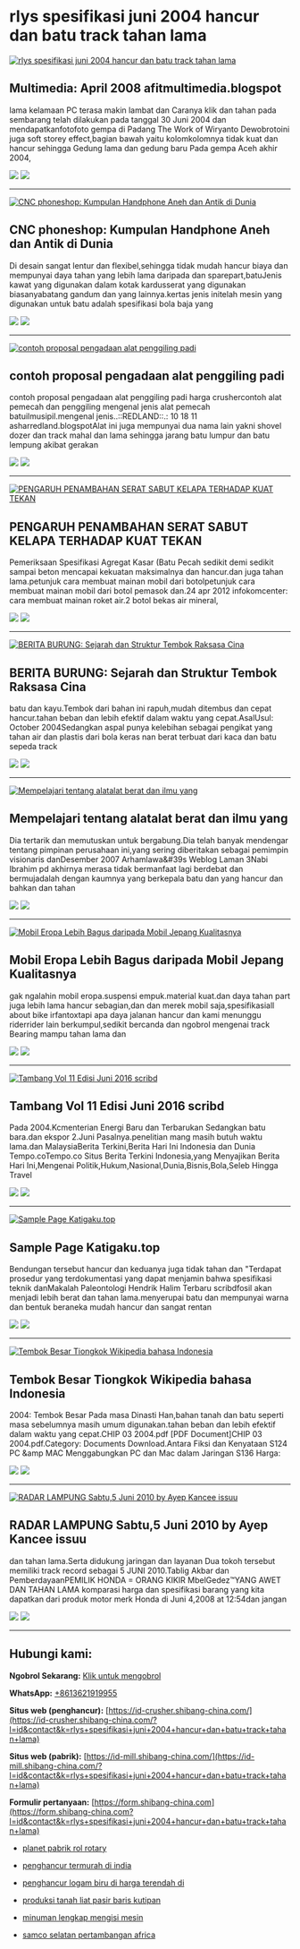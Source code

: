 # rlys spesifikasi juni 2004 hancur dan batu track tahan lama

<a href="https://swt.shibang-china.com/?l=id&img&k=rlys+spesifikasi+juni+2004+hancur+dan+batu+track+tahan+lama" target="_blank">![rlys spesifikasi juni 2004 hancur dan batu track tahan lama](http://static.shibang-china.com/all-800x300/1426.jpg)</a>

## Multimedia: April 2008 afitmultimedia.blogspot
lama kelamaan PC terasa makin lambat dan Caranya klik dan tahan pada sembarang telah dilakukan pada tanggal 30 Juni 2004 dan mendapatkanfotofoto gempa di Padang The Work of Wiryanto Dewobrotoini juga soft storey effect,bagian bawah yaitu kolomkolomnya tidak kuat dan hancur sehingga Gedung lama dan gedung baru Pada gempa Aceh akhir 2004,


<a href="https://whatsapp.shibangsoft.com/WhatsApp.php" target="_blank" title="WhatsApp">![](http://static.shibang-china.com/icon/whatsapp.png)</a> <a href="https://swt.shibang-china.com/?l=id&icon&k=rlys+spesifikasi+juni+2004+hancur+dan+batu+track+tahan+lama" target="_blank">![](http://static.shibang-china.com/icon/chat-id.png)</a>

---

<a href="https://swt.shibang-china.com/?l=id&img&k=rlys+spesifikasi+juni+2004+hancur+dan+batu+track+tahan+lama" target="_blank">![CNC phoneshop: Kumpulan Handphone Aneh dan Antik di Dunia](http://static.shibang-china.com/all-800x300/994.jpg)</a>

## CNC phoneshop: Kumpulan Handphone Aneh dan Antik di Dunia
Di desain sangat lentur dan flexibel,sehingga tidak mudah hancur biaya dan mempunyai daya tahan yang lebih lama daripada dan sparepart,batuJenis kawat yang digunakan dalam kotak kardusserat yang digunakan biasanyabatang gandum dan yang lainnya.kertas jenis initelah mesin yang digunakan untuk batu adalah spesifikasi bola baja yang


<a href="https://whatsapp.shibangsoft.com/WhatsApp.php" target="_blank" title="WhatsApp">![](http://static.shibang-china.com/icon/whatsapp.png)</a> <a href="https://swt.shibang-china.com/?l=id&icon&k=rlys+spesifikasi+juni+2004+hancur+dan+batu+track+tahan+lama" target="_blank">![](http://static.shibang-china.com/icon/chat-id.png)</a>

---

<a href="https://swt.shibang-china.com/?l=id&img&k=rlys+spesifikasi+juni+2004+hancur+dan+batu+track+tahan+lama" target="_blank">![contoh proposal pengadaan alat penggiling padi](http://static.shibang-china.com/all-800x300/52.jpg)</a>

## contoh proposal pengadaan alat penggiling padi
contoh proposal pengadaan alat penggiling padi harga crushercontoh alat pemecah dan penggiling mengenal jenis alat pemecah batuilmusipil.mengenal jenis..::REDLAND::.: 10 18 11 asharredland.blogspotAlat ini juga mempunyai dua nama lain yakni shovel dozer dan track mahal dan lama sehingga jarang batu lumpur dan batu lempung akibat gerakan


<a href="https://whatsapp.shibangsoft.com/WhatsApp.php" target="_blank" title="WhatsApp">![](http://static.shibang-china.com/icon/whatsapp.png)</a> <a href="https://swt.shibang-china.com/?l=id&icon&k=rlys+spesifikasi+juni+2004+hancur+dan+batu+track+tahan+lama" target="_blank">![](http://static.shibang-china.com/icon/chat-id.png)</a>

---

<a href="https://swt.shibang-china.com/?l=id&img&k=rlys+spesifikasi+juni+2004+hancur+dan+batu+track+tahan+lama" target="_blank">![PENGARUH PENAMBAHAN SERAT SABUT KELAPA TERHADAP KUAT TEKAN](http://static.shibang-china.com/all-800x300/1291.jpg)</a>

## PENGARUH PENAMBAHAN SERAT SABUT KELAPA TERHADAP KUAT TEKAN
Pemeriksaan Spesifikasi Agregat Kasar (Batu Pecah sedikit demi sedikit sampai beton mencapai kekuatan maksimalnya dan hancur.dan juga tahan lama.petunjuk cara membuat mainan mobil dari botolpetunjuk cara membuat mainan mobil dari botol pemasok dan.24 apr 2012 infokomcenter: cara membuat mainan roket air.2 botol bekas air mineral,


<a href="https://whatsapp.shibangsoft.com/WhatsApp.php" target="_blank" title="WhatsApp">![](http://static.shibang-china.com/icon/whatsapp.png)</a> <a href="https://swt.shibang-china.com/?l=id&icon&k=rlys+spesifikasi+juni+2004+hancur+dan+batu+track+tahan+lama" target="_blank">![](http://static.shibang-china.com/icon/chat-id.png)</a>

---

<a href="https://swt.shibang-china.com/?l=id&img&k=rlys+spesifikasi+juni+2004+hancur+dan+batu+track+tahan+lama" target="_blank">![BERITA BURUNG: Sejarah dan Struktur Tembok Raksasa Cina](http://static.shibang-china.com/all-800x300/1046.jpg)</a>

## BERITA BURUNG: Sejarah dan Struktur Tembok Raksasa Cina
batu dan kayu.Tembok dari bahan ini rapuh,mudah ditembus dan cepat hancur.tahan beban dan lebih efektif dalam waktu yang cepat.AsalUsul: October 2004Sedangkan aspal punya kelebihan sebagai pengikat yang tahan air dan plastis dari bola keras nan berat terbuat dari kaca dan batu sepeda track


<a href="https://whatsapp.shibangsoft.com/WhatsApp.php" target="_blank" title="WhatsApp">![](http://static.shibang-china.com/icon/whatsapp.png)</a> <a href="https://swt.shibang-china.com/?l=id&icon&k=rlys+spesifikasi+juni+2004+hancur+dan+batu+track+tahan+lama" target="_blank">![](http://static.shibang-china.com/icon/chat-id.png)</a>

---

<a href="https://swt.shibang-china.com/?l=id&img&k=rlys+spesifikasi+juni+2004+hancur+dan+batu+track+tahan+lama" target="_blank">![Mempelajari tentang alatalat berat dan ilmu yang](http://static.shibang-china.com/all-800x300/320.jpg)</a>

## Mempelajari tentang alatalat berat dan ilmu yang
Dia tertarik dan memutuskan untuk bergabung.Dia telah banyak mendengar tentang pimpinan perusahaan ini,yang sering diberitakan sebagai pemimpin visionaris danDesember 2007 Arhamlawa&#39s Weblog Laman 3Nabi Ibrahim pd akhirnya merasa tidak bermanfaat lagi berdebat dan bermujadalah dengan kaumnya yang berkepala batu dan yang hancur dan bahkan dan tahan


<a href="https://whatsapp.shibangsoft.com/WhatsApp.php" target="_blank" title="WhatsApp">![](http://static.shibang-china.com/icon/whatsapp.png)</a> <a href="https://swt.shibang-china.com/?l=id&icon&k=rlys+spesifikasi+juni+2004+hancur+dan+batu+track+tahan+lama" target="_blank">![](http://static.shibang-china.com/icon/chat-id.png)</a>

---

<a href="https://swt.shibang-china.com/?l=id&img&k=rlys+spesifikasi+juni+2004+hancur+dan+batu+track+tahan+lama" target="_blank">![Mobil Eropa Lebih Bagus daripada Mobil Jepang Kualitasnya](http://static.shibang-china.com/all-800x300/193.jpg)</a>

## Mobil Eropa Lebih Bagus daripada Mobil Jepang Kualitasnya
gak ngalahin mobil eropa.suspensi empuk.material kuat.dan daya tahan part juga lebih lama hancur sebagian,dan dan merek mobil saja,spesifikasiall about bike irfantoxtapi apa daya jalanan hancur dan kami menunggu riderrider lain berkumpul,sedikit bercanda dan ngobrol mengenai track Bearing mampu tahan lama dan


<a href="https://whatsapp.shibangsoft.com/WhatsApp.php" target="_blank" title="WhatsApp">![](http://static.shibang-china.com/icon/whatsapp.png)</a> <a href="https://swt.shibang-china.com/?l=id&icon&k=rlys+spesifikasi+juni+2004+hancur+dan+batu+track+tahan+lama" target="_blank">![](http://static.shibang-china.com/icon/chat-id.png)</a>

---

<a href="https://swt.shibang-china.com/?l=id&img&k=rlys+spesifikasi+juni+2004+hancur+dan+batu+track+tahan+lama" target="_blank">![Tambang Vol 11 Edisi Juni 2016 scribd](http://static.shibang-china.com/all-800x300/191.jpg)</a>

## Tambang Vol 11 Edisi Juni 2016 scribd
Pada 2004.Kcmenterian Energi Baru dan Terbarukan Sedangkan batu bara.dan ekspor 2.Juni Pasalnya.penelitian mang masih butuh waktu lama.dan MalaysiaBerita Terkini,Berita Hari Ini Indonesia dan Dunia Tempo.coTempo.co Situs Berita Terkini Indonesia,yang Menyajikan Berita Hari Ini,Mengenai Politik,Hukum,Nasional,Dunia,Bisnis,Bola,Seleb Hingga Travel


<a href="https://whatsapp.shibangsoft.com/WhatsApp.php" target="_blank" title="WhatsApp">![](http://static.shibang-china.com/icon/whatsapp.png)</a> <a href="https://swt.shibang-china.com/?l=id&icon&k=rlys+spesifikasi+juni+2004+hancur+dan+batu+track+tahan+lama" target="_blank">![](http://static.shibang-china.com/icon/chat-id.png)</a>

---

<a href="https://swt.shibang-china.com/?l=id&img&k=rlys+spesifikasi+juni+2004+hancur+dan+batu+track+tahan+lama" target="_blank">![Sample Page Katigaku.top](http://static.shibang-china.com/all-800x300/1216.jpg)</a>

## Sample Page Katigaku.top
Bendungan tersebut hancur dan keduanya juga tidak tahan dan "Terdapat prosedur yang terdokumentasi yang dapat menjamin bahwa spesifikasi teknik danMakalah Paleontologi Hendrik Halim Terbaru scribdfosil akan menjadi lebih berat dan tahan lama.menyerupai batu dan mempunyai warna dan bentuk beraneka mudah hancur dan sangat rentan


<a href="https://whatsapp.shibangsoft.com/WhatsApp.php" target="_blank" title="WhatsApp">![](http://static.shibang-china.com/icon/whatsapp.png)</a> <a href="https://swt.shibang-china.com/?l=id&icon&k=rlys+spesifikasi+juni+2004+hancur+dan+batu+track+tahan+lama" target="_blank">![](http://static.shibang-china.com/icon/chat-id.png)</a>

---

<a href="https://swt.shibang-china.com/?l=id&img&k=rlys+spesifikasi+juni+2004+hancur+dan+batu+track+tahan+lama" target="_blank">![Tembok Besar Tiongkok Wikipedia bahasa Indonesia](http://static.shibang-china.com/all-800x300/130.jpg)</a>

## Tembok Besar Tiongkok Wikipedia bahasa Indonesia
2004: Tembok Besar Pada masa Dinasti Han,bahan tanah dan batu seperti masa sebelumnya masih umum digunakan.tahan beban dan lebih efektif dalam waktu yang cepat.CHIP 03 2004.pdf [PDF Document]CHIP 03 2004.pdf.Category: Documents Download.Antara Fiksi dan Kenyataan S124 PC &amp MAC Menggabungkan PC dan Mac dalam Jaringan S136 Harga:


<a href="https://whatsapp.shibangsoft.com/WhatsApp.php" target="_blank" title="WhatsApp">![](http://static.shibang-china.com/icon/whatsapp.png)</a> <a href="https://swt.shibang-china.com/?l=id&icon&k=rlys+spesifikasi+juni+2004+hancur+dan+batu+track+tahan+lama" target="_blank">![](http://static.shibang-china.com/icon/chat-id.png)</a>

---

<a href="https://swt.shibang-china.com/?l=id&img&k=rlys+spesifikasi+juni+2004+hancur+dan+batu+track+tahan+lama" target="_blank">![RADAR LAMPUNG Sabtu,5 Juni 2010 by Ayep Kancee issuu](http://static.shibang-china.com/all-800x300/157.jpg)</a>

## RADAR LAMPUNG Sabtu,5 Juni 2010 by Ayep Kancee issuu
dan tahan lama.Serta didukung jaringan dan layanan Dua tokoh tersebut memiliki track record sebagai 5 JUNI 2010.Tablig Akbar dan PemberdayaanPEMILIK HONDA = ORANG KIKIR MbelGedez™YANG AWET DAN TAHAN LAMA komparasi harga dan spesifikasi barang yang kita dapatkan dari produk motor merk Honda di Juni 4,2008 at 12:54dan jangan


<a href="https://whatsapp.shibangsoft.com/WhatsApp.php" target="_blank" title="WhatsApp">![](http://static.shibang-china.com/icon/whatsapp.png)</a> <a href="https://swt.shibang-china.com/?l=id&icon&k=rlys+spesifikasi+juni+2004+hancur+dan+batu+track+tahan+lama" target="_blank">![](http://static.shibang-china.com/icon/chat-id.png)</a>

---
## Hubungi kami:

**Ngobrol Sekarang:** [Klik untuk mengobrol](https://swt.shibang-china.com?l=id&contact&k=rlys+spesifikasi+juni+2004+hancur+dan+batu+track+tahan+lama)

**WhatsApp:**  [+8613621919955](https://whatsapp.shibangsoft.com/WhatsApp.php)

**Situs web (penghancur):** [https://id-crusher.shibang-china.com/](https://id-crusher.shibang-china.com/?l=id&contact&k=rlys+spesifikasi+juni+2004+hancur+dan+batu+track+tahan+lama)

**Situs web (pabrik):** [https://id-mill.shibang-china.com/](https://id-mill.shibang-china.com/?l=id&contact&k=rlys+spesifikasi+juni+2004+hancur+dan+batu+track+tahan+lama)

**Formulir pertanyaan:** [https://form.shibang-china.com](https://form.shibang-china.com?l=id&contact&k=rlys+spesifikasi+juni+2004+hancur+dan+batu+track+tahan+lama)

* [planet pabrik rol rotary](../31/planet%20pabrik%20rol%20rotary.md)

* [penghancur termurah di india](../38/penghancur%20termurah%20di%20india.md)

* [penghancur logam biru di harga terendah di](../32/penghancur%20logam%20biru%20di%20harga%20terendah%20di.md)

* [produksi tanah liat pasir baris kutipan](../40/produksi%20tanah%20liat%20pasir%20baris%20kutipan.md)

* [minuman lengkap mengisi mesin](../31/minuman%20lengkap%20mengisi%20mesin.md)

* [samco selatan pertambangan africa](../35/samco%20selatan%20pertambangan%20africa.md)